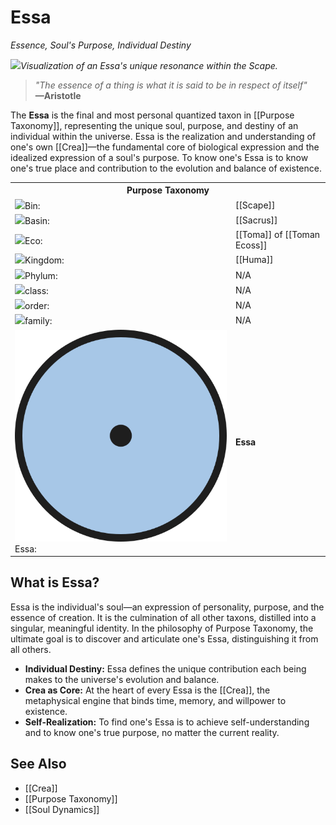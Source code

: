 <!-- wiki-header-section:start -->
# Essa
_Essence, Soul's Purpose, Individual Destiny_

<img src="wiki_images/Essa.png"><i>Visualization of an Essa's unique resonance within the Scape.</i></img>

> _"The essence of a thing is what it is said to be in respect of itself"_  
> **—Aristotle**

The **Essa** is the final and most personal quantized taxon in [[Purpose Taxonomy]], representing the unique soul, purpose, and destiny of an individual within the universe. Essa is the realization and understanding of one's own [[Crea]]—the fundamental core of biological expression and the idealized expression of a soul's purpose. To know one's Essa is to know one's true place and contribution to the evolution and balance of existence.

<!-- wiki-header-section:end -->

<!-- taxonomy-table-section:start -->
<div class="taxonomy-table">
  <table>
    <tr>
      <th colspan="3">Purpose Taxonomy</th>
    </tr>
    <tr>
      <td class="taxon-label"><img src="../svg/bin.svg" class="taxon-icon">Bin:</td>
      <td class="taxon-content" colspan="2">[[Scape]]</td>
    </tr>
    <tr>
      <td class="taxon-label"><img src="../svg/basin.svg" class="taxon-icon">Basin:</td>
      <td class="taxon-content" colspan="2">[[Sacrus]]</td>
    </tr>
    <tr>
      <td class="taxon-label"><img src="../svg/eco.svg" class="taxon-icon">Eco:</td>
      <td class="taxon-content" colspan="2">[[Toma]] of [[Toman Ecoss]]</td>
    </tr>
    <tr>
      <td class="taxon-label"><img src="../svg/kingdom.svg" class="taxon-icon">Kingdom:</td>
      <td class="taxon-content" colspan="2">[[Huma]]</td>
    </tr>
    <tr>
      <td class="taxon-label"><img src="../svg/phylum.svg" class="taxon-icon">Phylum:</td>
      <td class="taxon-content" colspan="2">N/A</td>
    </tr>
    <tr>
      <td class="taxon-label"><img src="../svg/class.svg" class="taxon-icon">class:</td>
      <td class="taxon-content" colspan="2">N/A</td>
    </tr>
    <tr>
      <td class="taxon-label"><img src="../svg/order.svg" class="taxon-icon">order:</td>
      <td class="taxon-content" colspan="2">N/A</td>
    </tr>
    <tr>
      <td class="taxon-label"><img src="../svg/family.svg" class="taxon-icon">family:</td>
      <td class="taxon-content" colspan="2">N/A</td>
    </tr>
    <tr>
      <td class="taxon-label"><img src="../svg/essa.svg" class="taxon-icon">Essa:</td>
      <td class="taxon-content" colspan="2"><strong>Essa</strong></td>
    </tr>
  </table>
</div>
<!-- taxonomy-table-section:end -->

## What is Essa?

Essa is the individual's soul—an expression of personality, purpose, and the essence of creation. It is the culmination of all other taxons, distilled into a singular, meaningful identity. In the philosophy of Purpose Taxonomy, the ultimate goal is to discover and articulate one's Essa, distinguishing it from all others.

- **Individual Destiny:** Essa defines the unique contribution each being makes to the universe's evolution and balance.
- **Crea as Core:** At the heart of every Essa is the [[Crea]], the metaphysical engine that binds time, memory, and willpower to existence.
- **Self-Realization:** To find one's Essa is to achieve self-understanding and to know one's true purpose, no matter the current reality.


## See Also

- [[Crea]]
- [[Purpose Taxonomy]]
- [[Soul Dynamics]]

<!-- not-for-live-publishing:start -->
<!--
This section is for content, lore, or discoveries that are NOT meant for live publishing to the site. 
Leave this empty unless specifically requested. Use this to stage information that will be revealed to players later.
-->
<!-- not-for-live-publishing:end -->
